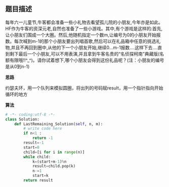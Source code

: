 ##  题目描述

每年六一儿童节,牛客都会准备一些小礼物去看望孤儿院的小朋友,今年亦是如此。HF作为牛客的资深元老,自然也准备了一些小游戏。其中,有个游戏是这样的:首先,让小朋友们围成一个大圈。然后,他随机指定一个数m,让编号为0的小朋友开始报数。每次喊到m-1的那个小朋友要出列唱首歌,然后可以在礼品箱中任意的挑选礼物,并且不再回到圈中,从他的下一个小朋友开始,继续0...m-1报数....这样下去....直到剩下最后一个小朋友,可以不用表演,并且拿到牛客名贵的“名侦探柯南”典藏版(名额有限哦!!^_^)。请你试着想下,哪个小朋友会得到这份礼品呢？(注：小朋友的编号是从0到n-1)  



**思路** 

约瑟夫环，用一个队列来模拟圆圈，将出列的号码赋result，用一个指针指向开始循环的地方



**算法**  

```python
# -*- coding:utf-8 -*-
class Solution:
    def LastRemaining_Solution(self, n, m):
        # write code here
        if n<1 :
            return -1
        result=-1
        start=0
        child=[i for i in range(n)]
        while child:
            k=(start+m-1)%n
            result=child.pop(k)
            n-=1
            start=k
        return result
```

